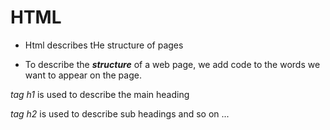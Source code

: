 # HTML

- Html  describes tHe structure of pages

- To describe the ***structure*** of a web page, we add code to the words we want to appear on the page.
 
 *tag h1* is used to describe the main heading
 
 *tag h2* is used to describe sub headings and so on ...
 
